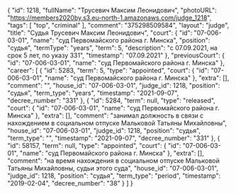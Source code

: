 {
    "id": 1218,
    "fullName": "Трусевич Максим Леонидович",
    "photoURL": "https://members2020by.s3.eu-north-1.amazonaws.com/judge_1218",
    "tags": [
        "top",
        "criminal"
    ],
    "comment": "375298509584",
    "layout": "judge",
    "title": "Судья Трусевич Максим Леонидович",
    "court": {
        "id": "07-006-03-01",
        "name": "суд Первомайского района г. Минска",
        "position": "судья",
        "termType": "years",
        "term": 5,
        "description": "c 07.09.2021, на срок 5 лет, по указу 331",
        "timestamp": "07.09.2021"
    },
    "previousCourt": {
        "id": "07-006-03-01",
        "name": "суд Первомайского района г. Минска"
    },
    "career": [
        {
            "id": 5283,
            "term": 5,
            "type": "appointed",
            "court": {
                "id": "07-006-03-01",
                "name": "суд Первомайского района г. Минска"
            },
            "extra": [],
            "comment": "",
            "house_id": "07-006-03-01",
            "judge_id": 1218,
            "position": "судья",
            "term_type": "years",
            "timestamp": "2021-09-07",
            "decree_number": "331"
        },
        {
            "id": 5284,
            "term": null,
            "type": "released",
            "court": {
                "id": "07-006-03-01",
                "name": "суд Первомайского района г. Минска"
            },
            "extra": [],
            "comment": "занимал должность в связи с нахождением в социальном отпуске Мальковой Татьяны Михайловны",
            "house_id": "07-006-03-01",
            "judge_id": 1218,
            "position": "судья",
            "term_type": "",
            "timestamp": "2021-09-07",
            "decree_number": "331"
        },
        {
            "id": 58157,
            "term": null,
            "type": "appointed",
            "court": {
                "id": "07-006-03-01",
                "name": "суд Первомайского района г. Минска"
            },
            "extra": [],
            "comment": "на время нахождения в социальном отпуске Мальковой Татьяны Михайловны, судьи этого суда",
            "house_id": "07-006-03-01",
            "judge_id": 1218,
            "position": "судья",
            "term_type": "period",
            "timestamp": "2019-02-04",
            "decree_number": "38"
        }
    ]
}